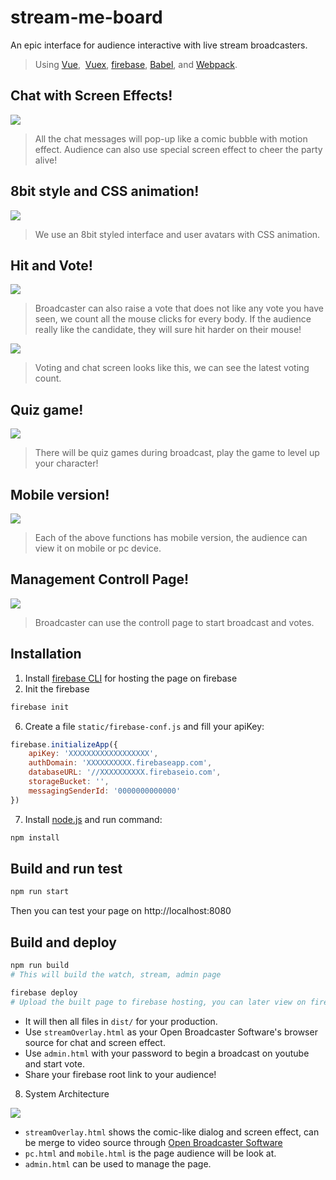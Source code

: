 # stream-me-board 

An epic interface for audience interactive with live stream broadcasters.
> Using [Vue](https://github.com/vuejs/vue),  [Vuex](https://github.com/vuejs/vuex),  [firebase](firebase.google.com), [Babel](http://babeljs.io/), and [Webpack](https://webpack.js.org/).

## Chat with Screen Effects!

<img src="doc/images/ScreenshotWatch.png?raw=true">

> All the chat messages will pop-up like a comic bubble with motion effect.
> Audience can also use special screen effect to cheer the party alive!

## 8bit style and CSS animation!

<img src="doc/images/AnimateEffect.gif?raw=true">

> We use an 8bit styled interface and user avatars with CSS animation.

## Hit and Vote!

<img src="doc/images/VoteOnWatch.png?raw=true">

> Broadcaster can also raise a vote that does not like any vote you have seen, we count all the mouse clicks for every body.
> If the audience really like the candidate, they will sure hit harder on their mouse!

<img src="doc/images/VoteOverlay.gif?raw=true">

> Voting and chat screen looks like this, we can see the latest voting count.

## Quiz game!

<img src="doc/images/Quiz.png?raw=true">

> There will be quiz games during broadcast, play the game to level up your character!

## Mobile version!

<img src="doc/images/Mobile.png?raw=true">

> Each of the above functions has mobile version, the audience can view it on mobile or pc device.

## Management Controll Page!

<img src="doc/images/Admin.png?raw=true">

> Broadcaster can use the controll page to start broadcast and votes.

## Installation

1. Install [firebase CLI](https://firebase.google.com/docs/hosting/quickstart) for hosting the page on firebase
2. Init the firebase

```sh
firebase init
```

6. Create a file `static/firebase-conf.js` and fill your apiKey:

```javascript
firebase.initializeApp({
	apiKey: 'XXXXXXXXXXXXXXXXXX',
	authDomain: 'XXXXXXXXXX.firebaseapp.com',
	databaseURL: '//XXXXXXXXXX.firebaseio.com',
	storageBucket: '',
	messagingSenderId: '0000000000000'
})
```

7. Install [node.js](https://nodejs.org/) and run command:

```sh
npm install
```

## Build and run test
```sh
npm run start
```
Then you can test your page on http://localhost:8080

## Build and deploy

```sh
npm run build
# This will build the watch, stream, admin page

firebase deploy
# Upload the built page to firebase hosting, you can later view on firebase
```

* It will then all files in `dist/` for your production.
* Use `streamOverlay.html` as your Open Broadcaster Software's browser source for chat and screen effect.
* Use `admin.html` with your password to begin a broadcast on youtube and start vote.
* Share your firebase root link to your audience!

8. System Architecture

<img src="doc/images/SystemArchitecture.png?raw=true">

* `streamOverlay.html` shows the comic-like dialog and screen effect, can be merge to video source through [Open Broadcaster Software](https://obsproject.com/)
* `pc.html` and `mobile.html` is the page audience will be look at.
* `admin.html` can be used to manage the page.

